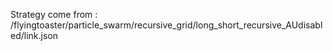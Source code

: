 Strategy come from : /flyingtoaster/particle_swarm/recursive_grid/long_short_recursive_AUdisabled/link.json